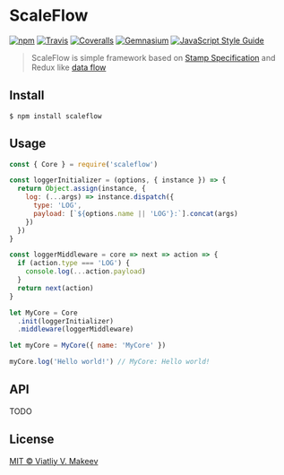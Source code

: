 # ScaleFlow

[![npm](https://img.shields.io/npm/v/scaleflow.svg?maxAge=2592000&style=flat-square)](https://www.npmjs.com/package/scaleflow)
[![Travis](https://img.shields.io/travis/wmakeev/scaleflow.svg?maxAge=2592000&style=flat-square)](https://travis-ci.org/wmakeev/scaleflow)
[![Coveralls](https://img.shields.io/coveralls/wmakeev/scaleflow.svg?maxAge=2592000&style=flat-square)](https://coveralls.io/github/wmakeev/scaleflow)
[![Gemnasium](https://img.shields.io/gemnasium/wmakeev/scaleflow.svg?maxAge=2592000&style=flat-square)](https://gemnasium.com/github.com/wmakeev/scaleflow)
[![JavaScript Style Guide](https://img.shields.io/badge/code%20style-standard-brightgreen.svg?style=flat-square)](http://standardjs.com/)

> ScaleFlow is simple framework based on [Stamp Specification](https://github.com/stampit-org/stamp-specification) and Redux like [data flow](http://redux.js.org/docs/basics/DataFlow.html)

## Install

```
$ npm install scaleflow
```

## Usage

```js
const { Core } = require('scaleflow')

const loggerInitializer = (options, { instance }) => {
  return Object.assign(instance, {
    log: (...args) => instance.dispatch({
      type: 'LOG',
      payload: [`${options.name || 'LOG'}:`].concat(args)
    })
  })
}

const loggerMiddleware = core => next => action => {
  if (action.type === 'LOG') {
    console.log(...action.payload)
  }
  return next(action)
}

let MyCore = Core
  .init(loggerInitializer)
  .middleware(loggerMiddleware)

let myCore = MyCore({ name: 'MyCore' })

myCore.log('Hello world!') // MyCore: Hello world!
```

## API

TODO

## License

[MIT © Viatliy V. Makeev](../LICENSE)
